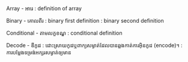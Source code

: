 Array - អារេ
: definition of array

Binary - គោលពីរ
: binary first definition
: binary second definition

Conditional - តាមលក្ខខណ្ឌ
: conditional definition

Decode - ឌីកូដ
: ដោះស្រាយកូដឬពាក្យសម្ងាត់ដែលបានឆ្លងកាត់ការអ៊ិនកូដ (encode)។
: ការបម្លែងទម្រង់អក្សរសម្ងាត់ឲ្យមាន
